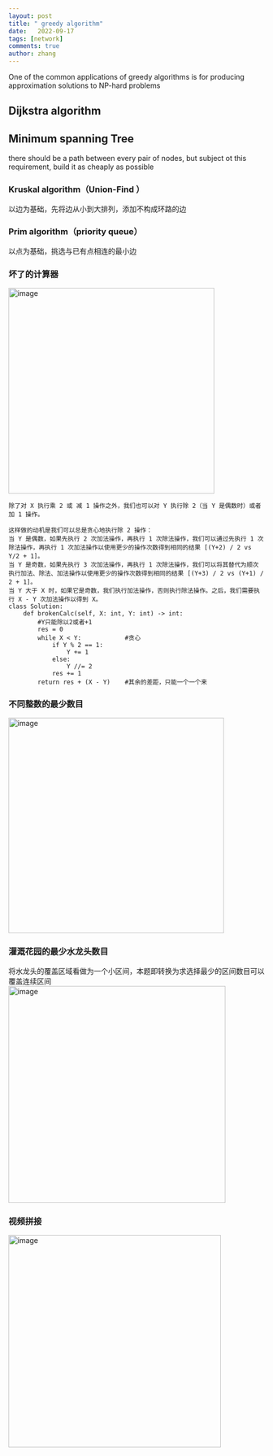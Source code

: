 ```yaml
---
layout: post
title: " greedy algorithm"
date:   2022-09-17
tags: [network]
comments: true
author: zhang
---
```

One of the common applications of greedy
algorithms is for producing approximation solutions to NP-hard problems
## Dijkstra algorithm

## Minimum spanning Tree
there should be a path between every pair of nodes, but subject ot this requirement, build it as cheaply as possible   
### Kruskal algorithm（Union-Find ）
以边为基础，先将边从小到大排列，添加不构成环路的边  
### Prim algorithm（priority queue）
以点为基础，挑选与已有点相连的最小边  

### 坏了的计算器
<img width="405" alt="image" src="https://github.com/zhang-mickey/zhang-mickey.github.io/assets/145342600/ed743ebe-fb0c-406f-af57-a4d5781316bb">  

```
除了对 X 执行乘 2 或 减 1 操作之外，我们也可以对 Y 执行除 2（当 Y 是偶数时）或者加 1 操作。  

这样做的动机是我们可以总是贪心地执行除 2 操作：  
当 Y 是偶数，如果先执行 2 次加法操作，再执行 1 次除法操作，我们可以通过先执行 1 次除法操作，再执行 1 次加法操作以使用更少的操作次数得到相同的结果 [(Y+2) / 2 vs Y/2 + 1]。  
当 Y 是奇数，如果先执行 3 次加法操作，再执行 1 次除法操作，我们可以将其替代为顺次执行加法、除法、加法操作以使用更少的操作次数得到相同的结果 [(Y+3) / 2 vs (Y+1) / 2 + 1]。  
当 Y 大于 X 时，如果它是奇数，我们执行加法操作，否则执行除法操作。之后，我们需要执行 X - Y 次加法操作以得到 X。
class Solution:
    def brokenCalc(self, X: int, Y: int) -> int:
        #Y只能除以2或者+1
        res = 0
        while X < Y:            #贪心
            if Y % 2 == 1:
                Y += 1
            else:
                Y //= 2
            res += 1
        return res + (X - Y)    #其余的差距，只能一个一个来

```

### 不同整数的最少数目
<img width="424" alt="image" src="https://github.com/zhang-mickey/zhang-mickey.github.io/assets/145342600/9d289a74-241b-4c73-86a3-2792b9b1897f">

### 灌溉花园的最少水龙头数目
将水龙头的覆盖区域看做为一个小区间，本题即转换为求选择最少的区间数目可以覆盖连续区间  
<img width="427" alt="image" src="https://github.com/zhang-mickey/zhang-mickey.github.io/assets/145342600/3e26244c-ceeb-420e-832e-3724948460ab">

### 视频拼接

<img width="418" alt="image" src="https://github.com/zhang-mickey/zhang-mickey.github.io/assets/145342600/32212849-6eb0-4816-bb1e-ebdf58815bd6">


